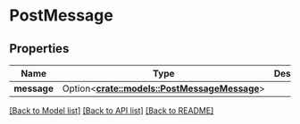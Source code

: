 # PostMessage

## Properties

Name | Type | Description | Notes
------------ | ------------- | ------------- | -------------
**message** | Option<[**crate::models::PostMessageMessage**](PostMessage_message.md)> |  | [optional]

[[Back to Model list]](../README.md#documentation-for-models) [[Back to API list]](../README.md#documentation-for-api-endpoints) [[Back to README]](../README.md)


